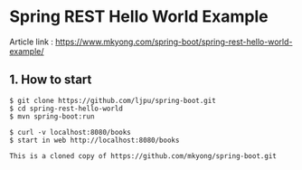 # Spring REST Hello World Example

Article link : https://www.mkyong.com/spring-boot/spring-rest-hello-world-example/

## 1. How to start
```
$ git clone https://github.com/ljpu/spring-boot.git
$ cd spring-rest-hello-world
$ mvn spring-boot:run

$ curl -v localhost:8080/books 
$ start in web http://localhost:8080/books

This is a cloned copy of https://github.com/mkyong/spring-boot.git
```